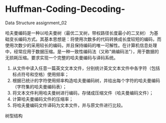 # Huffman-Coding-Decoding-
Data Structure assignment_02

哈夫曼编码是一种以哈夫曼树（最优二叉树，带权路径长度最小的二叉树） 为基础变长编码方式。其基本思想是：将使用次数多的代码转换成长度较短的编码，而使用次数少的采用较长的编码，并且保持编码的唯一可解性。在计算机信息处理中，经常应用于数据压缩。是一种一致性编码法（又称"熵编码法"），用于数据的无损耗压缩。要求实现一个完整的哈夫曼编码与译码系统。

1. 从文件中读入任意一篇英文文本文件，分别统计英文文本文件中各字符（包括标点符号和空格）使用频率；
2. 根据已统计的字符使用频率构造哈夫曼编码树，并给出每个字符的哈夫曼编码（字符集的哈夫曼编码表）；
3. 将文本文件利用哈夫曼树进行编码，存储成压缩文件（哈夫曼编码文件）；
4. 计算哈夫曼编码文件的压缩率；
5. 将哈夫曼编码文件译码为文本文件，并与原文件进行比较。

树型结构
